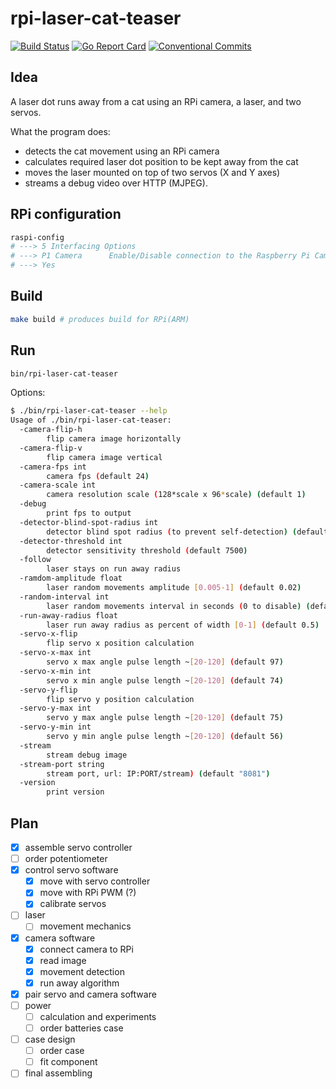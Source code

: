 # rpi-laser-cat-teaser

[![Build Status](https://travis-ci.org/antonfisher/rpi-laser-cat-teaser.svg?branch=master)](https://travis-ci.org/antonfisher/rpi-laser-cat-teaser)
[![Go Report Card](https://goreportcard.com/badge/github.com/antonfisher/rpi-laser-cat-teaser)](https://goreportcard.com/report/github.com/antonfisher/rpi-laser-cat-teaser)
[![Conventional Commits](https://img.shields.io/badge/Conventional%20Commits-1.0.0-yellow.svg)](https://conventionalcommits.org)

## Idea

A laser dot runs away from a cat using an RPi camera, a laser, and two servos.

What the program does:
- detects the cat movement using an RPi camera
- calculates required laser dot position to be kept away from the cat
- moves the laser mounted on top of two servos (X and Y axes)
- streams a debug video over HTTP (MJPEG).

## RPi configuration

```bash
raspi-config
# ---> 5 Interfacing Options
# ---> P1 Camera      Enable/Disable connection to the Raspberry Pi Camera
# ---> Yes
```

## Build

```bash
make build # produces build for RPi(ARM)
```

## Run

```bash
bin/rpi-laser-cat-teaser
```

Options:

```bash
$ ./bin/rpi-laser-cat-teaser --help
Usage of ./bin/rpi-laser-cat-teaser:
  -camera-flip-h
    	flip camera image horizontally
  -camera-flip-v
    	flip camera image vertical
  -camera-fps int
    	camera fps (default 24)
  -camera-scale int
    	camera resolution scale (128*scale x 96*scale) (default 1)
  -debug
    	print fps to output
  -detector-blind-spot-radius int
    	detector blind spot radius (to prevent self-detection) (default 10)
  -detector-threshold int
    	detector sensitivity threshold (default 7500)
  -follow
    	laser stays on run away radius
  -ramdom-amplitude float
    	laser random movements amplitude [0.005-1] (default 0.02)
  -random-interval int
    	laser random movements interval in seconds (0 to disable) (default 2)
  -run-away-radius float
    	laser run away radius as percent of width [0-1] (default 0.5)
  -servo-x-flip
    	flip servo x position calculation
  -servo-x-max int
    	servo x max angle pulse length ~[20-120] (default 97)
  -servo-x-min int
    	servo x min angle pulse length ~[20-120] (default 74)
  -servo-y-flip
    	flip servo y position calculation
  -servo-y-max int
    	servo y max angle pulse length ~[20-120] (default 75)
  -servo-y-min int
    	servo y min angle pulse length ~[20-120] (default 56)
  -stream
    	stream debug image
  -stream-port string
    	stream port, url: IP:PORT/stream) (default "8081")
  -version
    	print version
```

## Plan

- [x] assemble servo controller
- [ ] order potentiometer
- [x] control servo software
    - [x] move with servo controller
    - [x] move with RPi PWM (?)
    - [x] calibrate servos
- [ ] laser
    - [ ] movement mechanics
- [x] camera software
    - [x] connect camera to RPi
    - [x] read image
    - [x] movement detection
    - [x] run away algorithm
- [x] pair servo and camera software
- [ ] power
    - [ ] calculation and experiments
    - [ ] order batteries case
- [ ] case design
    - [ ] order case
    - [ ] fit component
- [ ] final assembling
